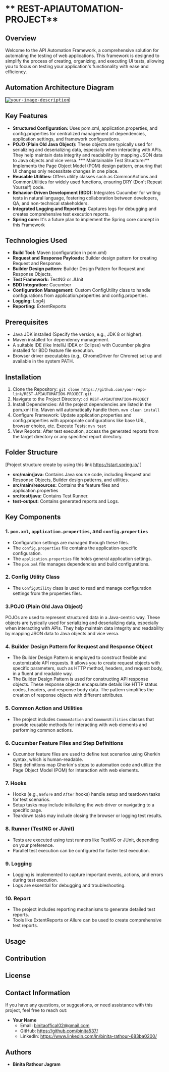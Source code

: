 ﻿# ** REST-APIAUTOMATION-PROJECT**


## Overview
Welcome to the API Automation Framework, a comprehensive solution for automating the testing of web applications. This framework is designed to simplify the process of creating, organizing, and executing UI tests, allowing you to focus on testing your application's functionality with ease and efficiency.

## Automation Architecture Diagram


<kbd>
<img src="https://github.com/binita537/REST-APIAUTOMATION-PROJECT/assets/75611677/8952b277-fda4-4652-8979-9675977c3bf4" alt="your-image-description" style="border: 1px solid black;">
</kbd>






## Key Features
* **Structured Configuration:** Uses pom.xml, application.properties, and config.properties for centralized management of dependencies, application settings, and framework configurations.
* **POJO (Plain Old Java Object):**  These objects are typically used for serializing and deserializing data, especially when interacting with APIs. They help maintain data integrity and readability by mapping JSON data to Java objects and vice versa.
*** Maintainable Test Structure:** Implements the Page Object Model (POM) design pattern, ensuring that UI changes only necessitate changes in one place.
* **Reusable Utilities:** Offers utility classes such as CommonActions and CommonUtilities for widely used functions, ensuring DRY (Don't Repeat Yourself) code.
* **Behavior-Driven Development (BDD):** Integrates Cucumber for writing tests in natural language, fostering collaboration between developers, QA, and non-technical stakeholders.
* **Integrated Logging and Reporting:** Captures logs for debugging and creates comprehensive test execution reports.
*  **Spring core:** It's a future plan to implement the Spring core concept in this Framework

## Technologies Used
* **Build Tool:** Maven (configuration in pom.xml)
* **Request and Response Payloads:** Builder design pattern for creating Request and Response.
* **Builder Design pattern:** Builder Design Pattern for Request and Response Objects.
* **Test Framework:** TestNG or JUnit
* **BDD Integration:** Cucumber
* **Configuration Management:** Custom ConfigUtility class to handle configurations from application.properties and config.properties.
* **Logging:**  Log4j
* **Reporting:** ExtentReports 

## Prerequisites
* Java JDK installed (Specify the version, e.g., JDK 8 or higher).
* Maven installed for dependency management.
* A suitable IDE (like IntelliJ IDEA or Eclipse) with Cucumber plugins installed for BDD feature file execution.
* Browser driver executables (e.g., ChromeDriver for Chrome) set up and available in the system PATH.


## Installation
1. Clone the Repository:
`git clone https://github.com/your-repo-link/REST-APIAUTOMATION-PROJECT.git`
3. Navigate to the Project Directory:
 `cd REST-APIAUTOMATION-PROJECT`
4. Install Dependencies:
  All the project dependencies are listed in the pom.xml file. Maven will automatically handle them.
   `mvn clean install`
5. Configure Framework:
    Update application.properties and config.properties with appropriate configurations like base URL, browser choice, etc.
    Execute Tests:
    `mvn test`
6. View Reports:
   After test execution, access the generated reports from the target directory or any specified report directory.

## Folder Structure
[Project structure create by using this link https://start.spring.io/ ]
* **src/main/java:** Contains Java source code, including Request and Response Objects, Builder design patterns, and utilities.
* **src/main/resources:** Contains the feature files and application.properties
* **src/test/java:** Contains Test Runner.
* **test-output:** Contains generated reports and Logs.


## Key Components

### 1. `pom.xml`, `application.properties`, and `config.properties`
- Configuration settings are managed through these files.
- The `config.properties` file contains the application-specific configuration.
- The `application.properties` file holds general application settings.
- The `pom.xml` file manages dependencies and build configurations.

### 2. Config Utility Class
- The `ConfigUtility` class is used to read and manage configuration settings from the properties files.

### 3.POJO (Plain Old Java Object)
POJOs are used to represent structured data in a Java-centric way. These objects are typically used for serializing and deserializing data, especially when interacting with APIs. They help maintain data integrity and readability by mapping JSON data to Java objects and vice versa.

### 4. Builder Design Pattern for Request and Response Object
- The Builder Design Pattern is employed to construct flexible and customizable API requests. It allows you to create request objects with specific parameters, such as HTTP method, headers, and request body, in a fluent and readable way.
- The Builder Design Pattern is used for constructing API response objects. These response objects encapsulate details like HTTP status codes, headers, and response body data. The pattern simplifies the creation of response objects with different attributes.

### 5. Common Action and Utilities
- The project includes `CommonAction` and `CommonUtilities` classes that provide reusable methods for interacting with web elements and performing common actions.

### 6. Cucumber Feature Files and Step Definitions
- Cucumber feature files are used to define test scenarios using Gherkin syntax, which is human-readable.
- Step definitions map Gherkin's steps to automation code and utilize the Page Object Model (POM) for interaction with web elements.

### 7. Hooks
- Hooks (e.g., `Before` and `After` hooks) handle setup and teardown tasks for test scenarios.
- Setup tasks may include initializing the web driver or navigating to a specific page.
- Teardown tasks may include closing the browser or logging test results.

### 8. Runner (TestNG or JUnit)
- Tests are executed using test runners like TestNG or JUnit, depending on your preference.
- Parallel test execution can be configured for faster test execution.

### 9. Logging
- Logging is implemented to capture important events, actions, and errors during test execution.
- Logs are essential for debugging and troubleshooting.

### 10. Report
- The project includes reporting mechanisms to generate detailed test reports.
- Tools like ExtentReports or Allure can be used to create comprehensive test reports.

## Usage

## Contribution

## License

## Contact Information
If you have any questions, or suggestions, or need assistance with this project, feel free to reach out:

- **Your Name**
  - Email: binitaoffical02@gmail.com 
  - GitHub: https://github.com/binita537/
  - LinkedIn: https://www.linkedin.com/in/binita-rathour-683ba0200/

## Authors
- **Binita Rathour Jagram**
